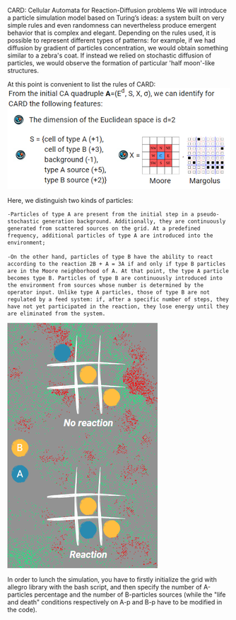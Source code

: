  CARD: Cellular Automata for Reaction-Diffusion problems
 We will introduce a particle simulation model based on Turing’s ideas: a system built on very simple rules and even randomness can nevertheless produce emergent behavior that is complex and elegant. Depending on the rules used, it is possible to represent different types of patterns: for example, if we had diffusion by gradient of particles concentration, we would obtain something similar to a zebra's coat. If instead we relied on stochastic diffusion of particles, we would observe the formation of particular 'half moon'-like structures.

 At this point is convenient to list the rules of CARD:
    ![img](CA_rules.png)

Here, we distinguish two kinds of particles:

    -Particles of type A are present from the initial step in a pseudo-stochastic generation background. Additionally, they are continuously generated from scattered sources on the grid. At a predefined frequency, additional particles of type A are introduced into the environment; 

    -On the other hand, particles of type B have the ability to react according to the reaction 2B + A = 3A if and only if type B particles are in the Moore neighborhood of A. At that point, the type A particle becomes type B. Particles of type B are continuously introduced into the environment from sources whose number is determined by the operator input. Unlike type A particles, those of type B are not regulated by a feed system: if, after a specific number of steps, they have not yet participated in the reaction, they lose energy until they are eliminated from the system.

   ![img](reaction_conditions.png)


In order to lunch the simulation, you have to firstly initialize the grid with allegro library with the bash script, and then specify the number of A-particles percentage and the number of B-particles sources (while the "life and death" conditions respectively on A-p and B-p have to be modified in the code). 
